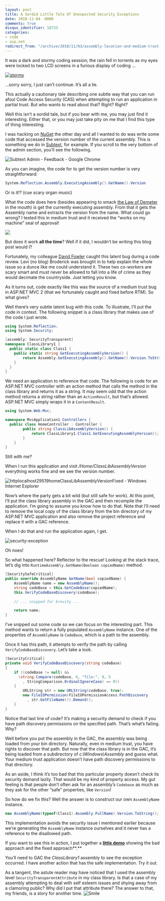 ```yaml
---
layout: post
title: A Sordid Little Tale Of Unexpected Security Exceptions
date: 2010-11-04 -0800
comments: true
disqus_identifier: 18733
categories:
- code
- asp.net
redirect_from: "/archive/2010/11/03/assembly-location-and-medium-trust.aspx/"
---
```


It was a dark and stormy coding session; the rain fell in torrents as my
eyes were locked to two LCD screens in a furious display of coding …

[![stormy](http://haacked.com/images/haacked_com/WindowsLiveWriter/775597446ef4_D206/stormy_3.jpg "stormy")](http://www.sxc.hu/photo/1302654 "Photo by Roger Kirby")

…sorry sorry, I just can’t continue. It’s all a lie.

This actually a cautionary tale describing one subtle way that you can
run afoul Code Access Security (CAS) when attempting to run an
application in partial trust. But who wants to read about that? Right?
Right?

Well this isn’t a sordid tale, but if you bear with me, you may just
find it interesting. Either that, or you may just take pity on me that I
find this type of thing interesting.

I was hacking on [NuGet](http://nuget.codeplex.com/ "NuGet Project") the
other day and all I wanted to do was write some code that accessed the
version number of the current assembly. This is something we do in
[Subtext](http://subtextproject.com/ "Subtext"), for example. If you
scroll to the very bottom of the admin section, you’ll see the
following.

![Subtext Admin - Feedback - Google
Chrome](http://haacked.com/images/haacked_com/WindowsLiveWriter/775597446ef4_D206/Subtext%20Admin%20-%20Feedback%20-%20Google%20Chrome_753585da-76b5-4af2-9b42-e74c0bae6c28.png "Subtext Admin - Feedback - Google Chrome")

As you can imagine, the code for to get the version number is very
straightforward:

```csharp
System.Reflection.Assembly.ExecutingAssembly().GetName().Version
```

Or is it!? (cue scary organ music)

What the code does here (besides appearing to smack [the Law of
Demeter](http://haacked.com/archive/2009/07/14/law-of-demeter-dot-counting.aspx "Law of Demeter")
in the mouth) is get the currently executing assembly. From that it gets
the Assembly name and extracts the version from the name. What could go
wrong? I tested this in medium trust and it received the “works on my
machine” seal of approval!

![](http://haacked.com/images/haacked_com/WindowsLiveWriter/UsefulMVC2UpgradeTip_EC18/works-on-my-machine_3.png)

But does it work **all the time**? Well if it did, I wouldn’t be writing
this blog post would I?

Fortunately, my colleague [David
Fowler](http://weblogs.asp.net/davidfowler/ "David Fowler's blog")
caught this latent bug during a code review. Levi (no blog) Broderick
was brought in to help explain the whole issue so a dunce like me could
understand it. These two co-workers are scary smart and must never be
allowed to fall into a life of crime as they would decimate the
countryside. Just letting you know.

As it turns out, code exactly like this was the source of a medium trust
bug in ASP.NET MVC 2 (that we fortunately caught and fixed before RTM).
So what gives?

Well there’s very subtle latent bug with this code. To illustrate, I’ll
put the code in context. The following snippet is a class library that
makes use of the code I just wrote.

```csharp
using System.Reflection;
using System.Security; 
```

```csharp
[assembly: SecurityTransparent] 
namespace ClassLibrary1 {
  public static class Class1 {
    public static string GetExecutingAssemblyVersion() {
        return Assembly.GetExecutingAssembly().GetName().Version.ToString();
    }
  }
}
```

We need an application to reference that code. The following is code for
an ASP.NET MVC controller with an action method that calls the method in
the class library and returns it as a string. It may seem odd that the
action method returns a string rather than an `ActionResult`, but that’s
allowed. ASP.NET MVC simply wraps it in a `ContentResult`.

```csharp
using System.Web.Mvc;

namespace MvcApplication1.Controllers {
  public class HomeController : Controller {
        public string ClassLibAssemblyVersion() {
            return ClassLibrary1.Class1.GetExecutingAssemblyVersion();
        }
    }
}
```

Still with me?

When I run this application and visit */Home/ClassLibAssemblyVersion*
everything works fine and we see the version number.

![httplocalhost29519homeClassLibAssemblyVersionFixed - Windows Internet
Explorer](http://haacked.com/images/haacked_com/WindowsLiveWriter/775597446ef4_D206/httplocalhost29519homeClassLibAssemblyVersionFixed%20-%20Windows%20Internet%20Explorer_19fefe6c-3d6b-4329-89e8-1a4b7cb8ad6f.png "httplocalhost29519homeClassLibAssemblyVersionFixed - Windows Internet Explorer")

Now’s where the party gets a bit wild (but still safe for work). At this
point, I’ll put the class library assembly in the GAC and then recompile
the application. I’m going to assume you know how to do that. Note that
I’ll need to remove the local copy of the class library from the bin
directory of my ASP.NET MVC application and also remove the project
reference and replace it with a GAC reference.

When I do that and run the application again, I get.

![security-exception](http://haacked.com/images/haacked_com/WindowsLiveWriter/775597446ef4_D206/security-exception_7d87cfe5-1568-43e4-b627-0fbbdb9a8c28.png "security-exception")

Oh noes!

So what happened here? Reflector to the rescue! Looking at the stack
trace, let’s dig into `RuntimeAssembly.GetName(Boolean copiedName)`
method.

```csharp
[SecuritySafeCritical]
public override AssemblyName GetName(bool copiedName) {
    AssemblyName name = new AssemblyName();
    string codeBase = this.GetCodeBase(copiedName);
    this.VerifyCodeBaseDiscovery(codeBase);
    
    // ... snipped for brevity ...

    return name;
}
```

I’ve snipped out some code so we can focus on the interesting part. This
method wants to return a fully populated `AssemblyName` instance. One of
the properties of `AssemblyName` is `CodeBase`, which is a path to the
assembly.

Once it has this path, it attempts to verify the path by calling
`VerifyCodeBaseDiscovery`. Let’s take a look.

```csharp
[SecurityCritical]
private void VerifyCodeBaseDiscovery(string codeBase)
{
    if ((codeBase != null) && 
      (string.Compare(codeBase, 0, "file:", 0, 5
        , StringComparison.OrdinalIgnoreCase) == 0))
    {
        URLString str = new URLString(codeBase, true);
        new FileIOPermission(FileIOPermissionAccess.PathDiscovery
          , str.GetFileName()).Demand();
    }
}
```

Notice that last line of code? It’s making a security demand to check if
you have path discovery permissions on the specified path. That’s what’s
failing. Why?

Well before you put the assembly in the GAC, the assembly was being
loaded from your bin directory. Naturally, even in medium trust, you
have rights to discover that path. But now that the class library is in
the GAC, it’s being loaded from a subdirectory of
*c:\\Windows\\Assembly* and guess what. Your medium trust application
doesn’t have path discovery permissions to that directory.

As an aside, I think it’s too bad that this particular property doesn’t
check its security demand lazily. That would be my kind of property
access. My gut feeling is that people don’t often ask for an assembly’s
`Codebase` as much as they ask for the other “safe” properties, like
`Version`!

So how do we fix this? Well the answer is to construct our own
`AssemblyName` instance.

```csharp
new AssemblyName(typeof(Class1).Assembly.FullName).Version.ToString();
```

This implementation avoids the security issue I mentioned earlier
because we’re generating the `AssemblyName` instance ourselves and it
never has a reference to the disallowed path.

If you want to see this in action, I put together a [**little
demo**](http://code.haacked.com/mvc-2/MedTrustTestSolution.zip "A little demo.")
showing the bad approach and the fixed approach**.**

You’ll need to GAC the *ClassLibrary1* assembly to see the exception
occurred. I have another action that has the safe implementation. Try it
out.

As a tangent, the astute reader may have noticed that I used the
assembly level `SecurityTransparentAttribute` in my class library. Is
that a case of my assembly attempting to deal with self esteem issues
and shying away from a clamoring public? Why did I put that attribute
there? The answer to that, my friends, is a story for another time.
![Smile](http://haacked.com/images/haacked_com/WindowsLiveWriter/775597446ef4_D206/wlEmoticon-smile_2.png)

